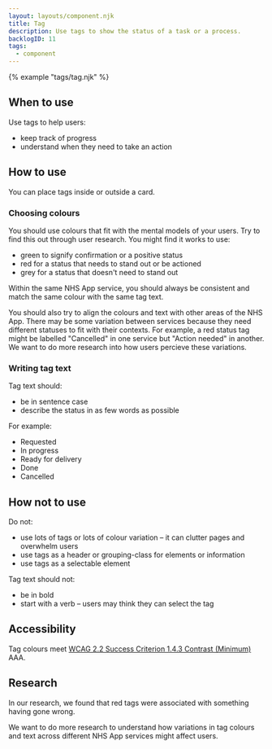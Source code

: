 ```yaml
---
layout: layouts/component.njk
title: Tag
description: Use tags to show the status of a task or a process. 
backlogID: 11
tags:
  - component
---
```


{% example "tags/tag.njk" %}

## When to use

Use tags to help users:

- keep track of progress
- understand when they need to take an action

## How to use

You can place tags inside or outside a card. 

### Choosing colours

You should use colours that fit with the mental models of your users. Try to find this out through user research. You might find it works to use:

- green to signify confirmation or a positive status  
- red for a status that needs to stand out or be actioned
- grey for a status that doesn't need to stand out

Within the same NHS App service, you should always be consistent and match the same colour with the same tag text. 

You should also try to align the colours and text with other areas of the NHS App. There may be some variation between services because they need different statuses to fit with their contexts. For example, a red status tag might be labelled "Cancelled" in one service but "Action needed" in another. We want to do more research into how users percieve these variations.

### Writing tag text

Tag text should:

- be in sentence case
- describe the status in as few words as possible

For example:

- Requested
- In progress
- Ready for delivery
- Done
- Cancelled

## How not to use

Do not:

- use lots of tags or lots of colour variation – it can clutter pages and overwhelm users
- use tags as a header or grouping-class for elements or information
- use tags as a selectable element

Tag text should not:

- be in bold
- start with a verb – users may think they can select the tag

## Accessibility

Tag colours meet [WCAG 2.2 Success Criterion 1.4.3 Contrast (Minimum)](https://www.w3.org/TR/WCAG22/#contrast-minimum) AAA.

## Research

In our research, we found that red tags were associated with something having gone wrong.

We want to do more research to understand how variations in tag colours and text across different NHS App services might affect users.
